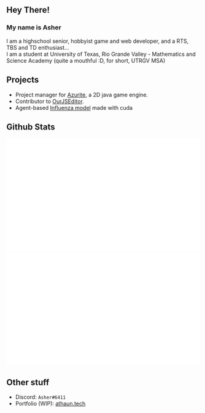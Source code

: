## Hey There!
### My name is Asher
I am a highschool senior, hobbyist game and web developer, and a RTS, TBS and TD enthusiast... <br>
I am a student at University of Texas, Rio Grande Valley - Mathematics and Science Academy (quite a mouthful :D, for short, UTRGV MSA)

## Projects
* Project manager for [Azurite](https://github.com/Games-With-Gabe-Community/Azurite), a 2D java game engine.
* Contributor to [OurJSEditor](https://github.com/OurJSEditor/OurJSEditor).
* Agent-based [Influenza model](https://github.com/athaun/Cuda-influenza-model) made with cuda

## Github Stats
![](generated/overview.svg)
![](generated/languages.svg)

## Other stuff
* Discord: `Asher#6411`
* Portfolio (WIP): [athaun.tech](https://athaun.tech)
